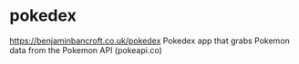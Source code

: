 # pokedex
<a href="https://benjaminbancroft.co.uk/pokedex">https://benjaminbancroft.co.uk/pokedex</a>
Pokedex app that grabs Pokemon data from the Pokemon API (pokeapi.co)